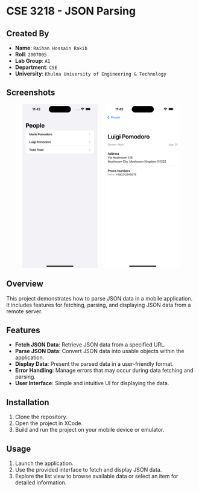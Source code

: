 # CSE 3218 - JSON Parsing 

## Created By

- **Name**: `Raihan Hossain Rakib`
- **Roll**: `2007005`
- **Lab Group**: `A1`
- **Department**: `CSE`
- **University**: `Khulna University of Engineering & Technology`


## Screenshots

<div align="center" style="display: flex; flex-direction: row;
flex-wrap: wrap; justify-content: center; gap: 20px;
align-items: center; width: 100%;">
    <img src="screenshots/list.png" alt="list" width="200">
    <img src="screenshots/details.png" alt="details" width="200">
</div>


## Overview

This project demonstrates how to parse JSON data in a mobile application. It includes features for fetching, parsing, and displaying JSON data from a remote server.

## Features

- **Fetch JSON Data**: Retrieve JSON data from a specified URL.
- **Parse JSON Data**: Convert JSON data into usable objects within the application.
- **Display Data**: Present the parsed data in a user-friendly format.
- **Error Handling**: Manage errors that may occur during data fetching and parsing.
- **User Interface**: Simple and intuitive UI for displaying the data.

## Installation

1. Clone the repository.
2. Open the project in XCode.
3. Build and run the project on your mobile device or emulator.

## Usage

1. Launch the application.
2. Use the provided interface to fetch and display JSON data.
3. Explore the list view to browse available data or select an item for detailed information.